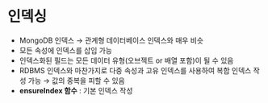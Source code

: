 # 인덱싱
  - MongoDB 인덱스 → 관계형 데이터베이스 인덱스와 매우 비슷
  - 모든 속성에 인덱스를 삽입 가능
  - 인덱스화된 필드는 모든 데이터 유형(오브젝트 or 배열 포함)이 될 수 있음
  - RDBMS 인덱스와 마찬가지로 다중 속성과 고유 인덱스를 사용하여 복합 인덱스 작성 가능 → 값의 중복을 피할 수 있음 
  - **ensureIndex 함수** : 기본 인덱스 작성 

